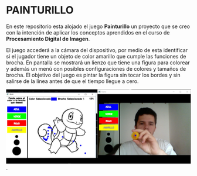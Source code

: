# PAINTURILLO

En este repositorio esta alojado el juego **Painturillo** un proyecto que se creo con la intención de aplicar los conceptos aprendidos en el curso de **Procesamiento Digital de Imagen**.

El juego accederá a la cámara del dispositivo, por medio de esta identificar si el jugador tiene un objeto de color amarillo que cumple las funciones de brocha. En pantalla se mostrará un lienzo que tiene una figura para colorear y además un menú con posibles configuraciones de colores y tamaños de brocha. El objetivo del juego es pintar la figura sin tocar los bordes y sin salirse de la línea antes de que el tiempo llegue a cero.

![Pantalla del Juego](Imagenes/InGame.jpg). 